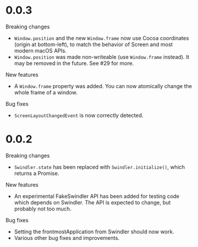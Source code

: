 0.0.3
=====

Breaking changes
- `Window.position` and the new `Window.frame` now use Cocoa coordinates (origin
  at bottom-left), to match the behavior of Screen and most modern macOS APIs.
- `Window.position` was made non-writeable (use `Window.frame` instead). It may
  be removed in the future. See #29 for more.

New features
- A `Window.frame` property was added. You can now atomically change the whole
  frame of a window.

Bug fixes
- `ScreenLayoutChangedEvent` is now correctly detected.

0.0.2
=====

Breaking changes
- `Swindler.state` has been replaced with `Swindler.initialize()`, which returns
  a Promise.

New features
- An experimental FakeSwindler API has been added for testing code which depends
  on Swindler. The API is expected to change, but probably not too much.

Bug fixes
- Setting the frontmostApplication from Swindler should now work.
- Various other bug fixes and improvements.
